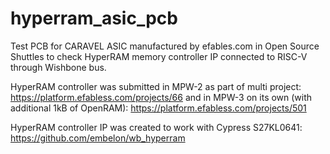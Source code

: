 # hyperram_asic_pcb
Test PCB for CARAVEL ASIC manufactured by efables.com in Open Source Shuttles to check HyperRAM memory controller IP connected to RISC-V through Wishbone bus.

HyperRAM controller was submitted in MPW-2 as part of multi project: 
https://platform.efabless.com/projects/66
and in MPW-3 on its own (with additional 1kB of OpenRAM):
https://platform.efabless.com/projects/501

HyperRAM controller IP was created to work with Cypress S27KL0641:
https://github.com/embelon/wb_hyperram
